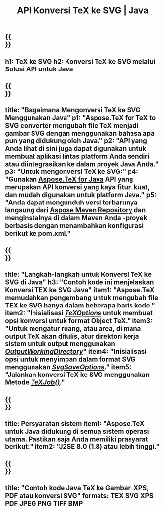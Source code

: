 ﻿---
translation: true
template: /_templates/_conversion-child-java.md
title: API Konversi TeX ke SVG | Java
description: Fungsi konversi TeX ke SVG. Integrasikan pustaka Java lokal ini ke dalam proyek Anda atau gunakan aplikasi lintas platform untuk mengonversi TeX ke SVG.
keywords: tex ke svg api java, integrasi tex2svg
url: /java/conversion/tex-to-svg/
family: tex
platformtag: java
feature: conversion
informat: TEX
outformat: SVG
otherformats: BMP PNG JPEG TIFF PDF XPS
---

{{<section banner>}}
---
h1: TeX ke SVG
h2: Konversi TeX ke SVG melalui Solusi API untuk Java
---

{{<section overview>}}
---
title: "Bagaimana Mengonversi TeX ke SVG Menggunakan Java"
p1: "Aspose.TeX for TeX to SVG converter mengubah file TeX menjadi gambar SVG dengan menggunakan bahasa apa pun yang didukung oleh Java."
p2: "API yang Anda lihat di sini juga dapat digunakan untuk membuat aplikasi lintas platform Anda sendiri atau diintegrasikan ke dalam proyek Java Anda."
p3: "Untuk mengonversi TeX ke SVG:"
p4: "Gunakan [Aspose.TeX for Java](https://products.aspose.com/tex/java) API yang merupakan API konversi yang kaya fitur, kuat, dan mudah digunakan untuk platform Java."
p5: "Anda dapat mengunduh versi terbarunya langsung dari [Aspose Maven Repository](https://repository.aspose.com/tex/) dan menginstalnya di dalam Maven Anda -proyek berbasis dengan menambahkan konfigurasi berikut ke pom.xml."
---

{{<section feature1>}}
---
title: "Langkah-langkah untuk Konversi TeX ke SVG di Java"
h3: "Contoh kode ini menjelaskan Konversi TEX ke SVG Java"
item1: "Aspose.TeX memudahkan pengembang untuk mengubah file TEX ke SVG hanya dalam beberapa baris kode."
item2: "Inisialisasi [*TeXOptions*](https://reference.aspose.com/tex/java/com.aspose.tex/TeXOptions) untuk membuat opsi konversi untuk format Object TeX."
item3: "Untuk mengatur ruang, atau area, di mana output TeX akan ditulis, atur direktori kerja sistem untuk output menggunakan [*OutputWorkingDirectory*](https://reference.aspose.com/tex/java/com.aspose.tex/TeXOptions#getOutputWorkingDirectory--)"
item4: "Inisialisasi opsi untuk menyimpan dalam format SVG menggunakan [*SvgSaveOptions*](https://reference.aspose.com/tex/java/com.aspose.tex.rendering/SvgSaveOptions)."
item5: "Jalankan konversi TeX ke SVG menggunakan Metode [*TeXJob()*](https://reference.aspose.com/tex/java/com.aspose.tex/TeXJob)."
---

{{<section feature2>}}
---
title: Persyaratan sistem
item1: "Aspose.TeX untuk Java didukung di semua sistem operasi utama. Pastikan saja Anda memiliki prasyarat berikut:"
item2: "J2SE 8.0 (1.8) atau lebih tinggi."
---

{{<section widget>}}
---
title: "Contoh kode Java TeX ke Gambar, XPS, PDF atau konversi SVG"
formats: TEX SVG XPS PDF JPEG PNG TIFF BMP
---